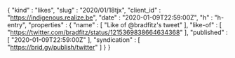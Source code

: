 {
  "kind" : "likes",
  "slug" : "2020/01/18tjx",
  "client_id" : "https://indigenous.realize.be",
  "date" : "2020-01-09T22:59:00Z",
  "h" : "h-entry",
  "properties" : {
    "name" : [ "Like of @bradfitz's tweet" ],
    "like-of" : [ "https://twitter.com/bradfitz/status/1215369838664634368" ],
    "published" : [ "2020-01-09T22:59:00Z" ],
    "syndication" : [ "https://brid.gy/publish/twitter" ]
  }
}
